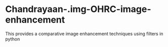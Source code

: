 # Chandrayaan-.img-OHRC-image-enhancement
This provides a comparative image enhancement techniques using filters in python
